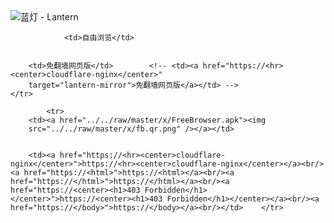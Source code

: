

<img src="../../raw/master/x/8e0a2b81.c82003be.LanternYellow2.png" alt="蓝灯 - Lantern"/>
<table>
    <tr>
                
                <td>自由浏览</td>
        
        
        <td>免翻墙网页版</td>        <!-- <td><a href="https://<hr><center>cloudflare-nginx</center>"
        target="lantern-mirror">免翻墙网页版</a></td> -->
    </tr>
    
            <tr>
        <td><a href="../../raw/master/x/FreeBrowser.apk"><img
        src="../../raw/master/x/fb.qr.png" /></a></td>

        
        <td><a href="https://<hr><center>cloudflare-nginx</center>">https://<hr><center>cloudflare-nginx</center></a><br/><a href="https://<html>">https://<html></a><br/><a href="https://</html>">https://</html></a><br/><a href="https://<center><h1>403 Forbidden</h1></center>">https://<center><h1>403 Forbidden</h1></center></a><br/><a href="https://</body>">https://</body></a><br/></td>    </tr>
</table>

